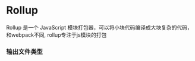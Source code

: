 # Rollup
Rollup 是一个 JavaScript 模块打包器，可以将小块代码编译成大块复杂的代码，和webpack不同, rollup专注于js模块的打包

### 输出文件类型


###